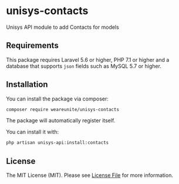 # unisys-contacts
Unisys API module to add Contacts for models

## Requirements

This package requires Laravel 5.6 or higher, PHP 7.1 or higher and a database that supports `json` fields such as MySQL 5.7 or higher.

## Installation

You can install the package via composer:

``` bash
composer require weareunite/unisys-contacts
```

The package will automatically register itself.

You can install it with:
```bash
php artisan unisys-api:install:contacts
```

## License

The MIT License (MIT). Please see [License File](LICENSE.md) for more information.